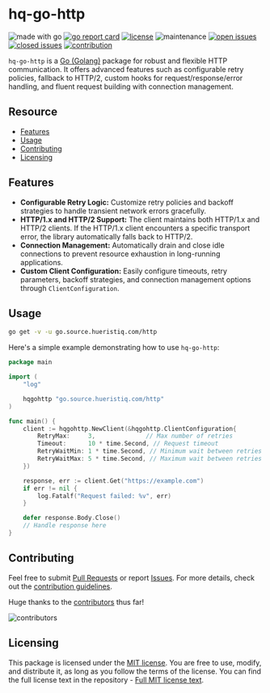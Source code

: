 # hq-go-http

![made with go](https://img.shields.io/badge/made%20with-Go-1E90FF.svg) [![go report card](https://goreportcard.com/badge/github.com/hueristiq/hq-go-http)](https://goreportcard.com/report/github.com/hueristiq/hq-go-http) [![license](https://img.shields.io/badge/license-MIT-gray.svg?color=1E90FF)](https://github.com/hueristiq/hq-go-http/blob/master/LICENSE) ![maintenance](https://img.shields.io/badge/maintained%3F-yes-1E90FF.svg) [![open issues](https://img.shields.io/github/issues-raw/hueristiq/hq-go-http.svg?style=flat&color=1E90FF)](https://github.com/hueristiq/hq-go-http/issues?q=is:issue+is:open) [![closed issues](https://img.shields.io/github/issues-closed-raw/hueristiq/hq-go-http.svg?style=flat&color=1E90FF)](https://github.com/hueristiq/hq-go-http/issues?q=is:issue+is:closed) [![contribution](https://img.shields.io/badge/contributions-welcome-1E90FF.svg)](https://github.com/hueristiq/hq-go-http/blob/master/CONTRIBUTING.md)

`hq-go-http` is a [Go (Golang)](http://golang.org/) package for robust and flexible HTTP communication. It offers advanced features such as configurable retry policies, fallback to HTTP/2, custom hooks for request/response/error handling, and fluent request building with connection management.

## Resource

* [Features](#features)
* [Usage](#usage)
* [Contributing](#contributing)
* [Licensing](#licensing)

## Features

- **Configurable Retry Logic:** Customize retry policies and backoff strategies to handle transient network errors gracefully.
- **HTTP/1.x and HTTP/2 Support:** The client maintains both HTTP/1.x and HTTP/2 clients. If the HTTP/1.x client encounters a specific transport error, the library automatically falls back to HTTP/2.
- **Connection Management:** Automatically drain and close idle connections to prevent resource exhaustion in long-running applications.
- **Custom Client Configuration:** Easily configure timeouts, retry parameters, backoff strategies, and connection management options through `ClientConfiguration`.

## Usage

```bash
go get -v -u go.source.hueristiq.com/http
```

Here's a simple example demonstrating how to use `hq-go-http`:

```go
package main

import (
	"log"

	hqgohttp "go.source.hueristiq.com/http"
)

func main() {
	client := hqgohttp.NewClient(&hqgohttp.ClientConfiguration{
		RetryMax:     3,              // Max number of retries
		Timeout:      10 * time.Second, // Request timeout
		RetryWaitMin: 1 * time.Second, // Minimum wait between retries
		RetryWaitMax: 5 * time.Second, // Maximum wait between retries
	})

	response, err := client.Get("https://example.com")
	if err != nil {
		log.Fatalf("Request failed: %v", err)
	}

	defer response.Body.Close()
	// Handle response here
}
```

## Contributing

Feel free to submit [Pull Requests](https://github.com/hueristiq/hq-go-http/pulls) or report [Issues](https://github.com/hueristiq/hq-go-http/issues). For more details, check out the [contribution guidelines](https://github.com/hueristiq/hq-go-http/blob/master/CONTRIBUTING.md).

Huge thanks to the [contributors](https://github.com/hueristiq/hq-go-http/graphs/contributors) thus far!

![contributors](https://contrib.rocks/image?repo=hueristiq/hq-go-http&max=500)

## Licensing

This package is licensed under the [MIT license](https://opensource.org/license/mit). You are free to use, modify, and distribute it, as long as you follow the terms of the license. You can find the full license text in the repository - [Full MIT license text](https://github.com/hueristiq/hq-go-http/blob/master/LICENSE).